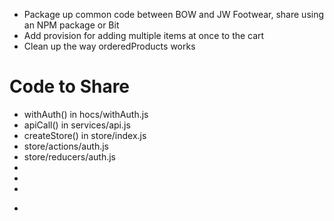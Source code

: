 - Package up common code between BOW and JW Footwear, share using an NPM package or Bit
- Add provision for adding multiple items at once to the cart
- Clean up the way orderedProducts works

# Code to Share
- withAuth() in hocs/withAuth.js
- apiCall() in services/api.js
- createStore() in store/index.js
- store/actions/auth.js
- store/reducers/auth.js
- <Message>
- <Navbar>
- <Footer>
- <Form>